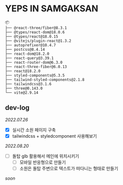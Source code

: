 # YEPS IN SAMGAKSAN

```
📦
├── @react-three/fiber@8.3.1
├── @types/react-dom@18.0.6
├── @types/react@18.0.15
├── @vitejs/plugin-react@1.3.2
├── autoprefixer@10.4.7
├── postcss@8.4.14
├── react-dom@18.2.0
├── react-query@3.39.1
├── react-router-dom@6.3.0
├── react-three-fiber@6.0.13
├── react@18.2.0
├── styled-components@5.3.5
├── tailwind-styled-components@2.1.8
├── tailwindcss@3.1.6
├── three@0.143.0
└── vite@2.9.14
```

## dev-log

_2022.07.26_

- [x] 실시간 소원 페이지 구축
- [x] tailwindcss + styledcomponent 사용해보기

_2022.08.20_

- [ ] 돌탑 glb 활용해서 메인에 위치시키기
  - [ ] 모바일 반응형으로 만들기
  - [ ] 소원은 돌탑 주변으로 텍스트가 떠다니는 형태로 만들기

_soon_
